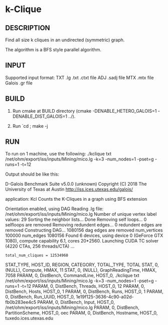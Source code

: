 k-Clique
================================================================================

DESCRIPTION 
--------------------------------------------------------------------------------

Find all size k cliques in an undirected (symmetric) graph. 

The algorithm is a BFS style parallel algorithm.

INPUT
--------------------------------------------------------------------------------

Supported input format:
TXT .lg .txt .ctxt file
ADJ .sadj file
MTX .mtx file
Galois .gr file

BUILD
--------------------------------------------------------------------------------

1. Run cmake at BUILD directory (cmake -DENABLE_HETERO_GALOIS=1 -DENABLE_DIST_GALOIS=1 ../).

2. Run `cd <BUILD>; make -j 

RUN
--------------------------------------------------------------------------------

To run on 1 machine, use the following:
./kclique txt /net/ohm/export/iss/inputs/Mining/mico.lg -k=3 -num_nodes=1 -pset=g -runs=1 -t=12

Output should be like this:

D-Galois Benchmark Suite v5.0.0 (unknown)
Copyright (C) 2018 The University of Texas at Austin
http://iss.ices.utexas.edu/galois/

application: Kcl
Counts the K-Cliques in a graph using BFS extension

Orientation enabled, using DAG
Reading .lg file: /net/ohm/export/iss/inputs/Mining/mico.lg
Number of unique vertex label values: 29
Sorting the neighbor lists... Done
Removing self loops... 0 selfloops are removed
Removing redundent edges... 0 redundent edges are removed
Constructing DAG... 1080156 dag edges are removed
num_vertices 100000 num_edges 1080156
Found 6 devices, using device 0 (GeForce GTX 1080), compute capability 6.1, cores 20*2560.
Launching CUDA TC solver (4220 CTAs, 256 threads/CTA) ...

	total_num_cliques = 12534960

STAT_TYPE, HOST_ID, REGION, CATEGORY, TOTAL_TYPE, TOTAL
STAT, 0, (NULL), Compute, HMAX, 11
STAT, 0, (NULL), GraphReadingTime, HMAX, 7058
PARAM, 0, DistBench, CommandLine, HOST_0, ./kclique txt /net/ohm/export/iss/inputs/Mining/mico.lg -k=3 -num_nodes=1 -pset=g -runs=1 -t=12
PARAM, 0, DistBench, Threads, HOST_0, 12
PARAM, 0, DistBench, Hosts, HOST_0, 1
PARAM, 0, DistBench, Runs, HOST_0, 1
PARAM, 0, DistBench, Run_UUID, HOST_0, 1e19f125-3636-4c90-a02d-fb0b283ee4c5
PARAM, 0, DistBench, Input, HOST_0, /net/ohm/export/iss/inputs/Mining/mico.lg
PARAM, 0, DistBench, PartitionScheme, HOST_0, oec
PARAM, 0, DistBench, Hostname, HOST_0, tuxedo.ices.utexas.edu

